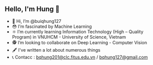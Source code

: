 ## Hello, I'm Hung 🚀
- 🦄 Hi, I’m @buiqhung127
- 😳 I’m fascinated by Machine Learning
- ⚛️ I’m currently learning Information Technology (High – Quality Program) in VNUHCM - University of Science, Vietnam
- 🕵️ I’m looking to collaborate on Deep Learning - Computer Vision
- 🖋 I've written a lot about numerous things
- 📞 Contacc : bqhung201@clc.fitus.edu.vn / bqhung127@gmail.com

<!---
buiqhung127/buiqhung127 is a ✨ special ✨ repository because its `README.md` (this file) appears on your GitHub profile.
You can click the Preview link to take a look at your changes.
--->

